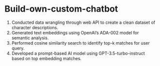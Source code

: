 # Build-own-custom-chatbot

1. Conducted data wrangling through web API to create a clean dataset of character descriptions. 
2. Generated text embeddings using OpenAI’s ADA-002 model for semantic analysis.
3. Performed cosine similarity search to identify top-k matches for user query.
4. Developed a prompt-based AI model using GPT-3.5-turbo-instruct based on top embedding matches.
